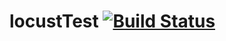 # locustTest [![Build Status](https://travis-ci.org/Fideloin/locustTest.svg?branch=master)](https://travis-ci.org/Fideloin/locustTest)
